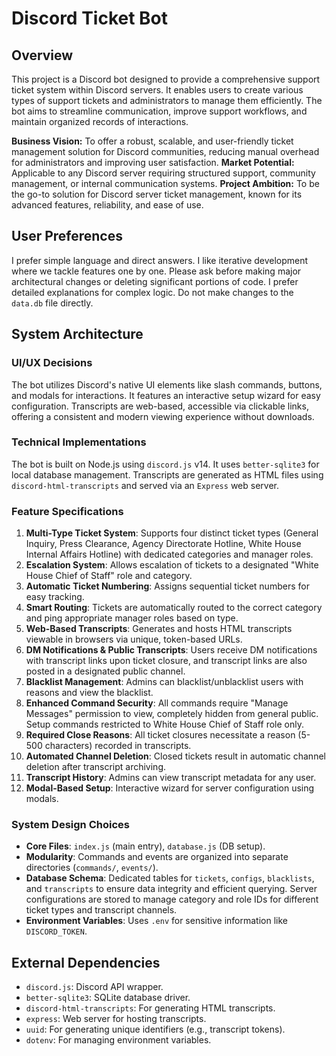 # Discord Ticket Bot

## Overview
This project is a Discord bot designed to provide a comprehensive support ticket system within Discord servers. It enables users to create various types of support tickets and administrators to manage them efficiently. The bot aims to streamline communication, improve support workflows, and maintain organized records of interactions.

**Business Vision:** To offer a robust, scalable, and user-friendly ticket management solution for Discord communities, reducing manual overhead for administrators and improving user satisfaction.
**Market Potential:** Applicable to any Discord server requiring structured support, community management, or internal communication systems.
**Project Ambition:** To be the go-to solution for Discord server ticket management, known for its advanced features, reliability, and ease of use.

## User Preferences
I prefer simple language and direct answers. I like iterative development where we tackle features one by one. Please ask before making major architectural changes or deleting significant portions of code. I prefer detailed explanations for complex logic. Do not make changes to the `data.db` file directly.

## System Architecture

### UI/UX Decisions
The bot utilizes Discord's native UI elements like slash commands, buttons, and modals for interactions. It features an interactive setup wizard for easy configuration. Transcripts are web-based, accessible via clickable links, offering a consistent and modern viewing experience without downloads.

### Technical Implementations
The bot is built on Node.js using `discord.js` v14. It uses `better-sqlite3` for local database management. Transcripts are generated as HTML files using `discord-html-transcripts` and served via an `Express` web server.

### Feature Specifications
1.  **Multi-Type Ticket System**: Supports four distinct ticket types (General Inquiry, Press Clearance, Agency Directorate Hotline, White House Internal Affairs Hotline) with dedicated categories and manager roles.
2.  **Escalation System**: Allows escalation of tickets to a designated "White House Chief of Staff" role and category.
3.  **Automatic Ticket Numbering**: Assigns sequential ticket numbers for easy tracking.
4.  **Smart Routing**: Tickets are automatically routed to the correct category and ping appropriate manager roles based on type.
5.  **Web-Based Transcripts**: Generates and hosts HTML transcripts viewable in browsers via unique, token-based URLs.
6.  **DM Notifications & Public Transcripts**: Users receive DM notifications with transcript links upon ticket closure, and transcript links are also posted in a designated public channel.
7.  **Blacklist Management**: Admins can blacklist/unblacklist users with reasons and view the blacklist.
8.  **Enhanced Command Security**: All commands require "Manage Messages" permission to view, completely hidden from general public. Setup commands restricted to White House Chief of Staff role only.
9.  **Required Close Reasons**: All ticket closures necessitate a reason (5-500 characters) recorded in transcripts.
10. **Automated Channel Deletion**: Closed tickets result in automatic channel deletion after transcript archiving.
11. **Transcript History**: Admins can view transcript metadata for any user.
12. **Modal-Based Setup**: Interactive wizard for server configuration using modals.

### System Design Choices
-   **Core Files**: `index.js` (main entry), `database.js` (DB setup).
-   **Modularity**: Commands and events are organized into separate directories (`commands/`, `events/`).
-   **Database Schema**: Dedicated tables for `tickets`, `configs`, `blacklists`, and `transcripts` to ensure data integrity and efficient querying. Server configurations are stored to manage category and role IDs for different ticket types and transcript channels.
-   **Environment Variables**: Uses `.env` for sensitive information like `DISCORD_TOKEN`.

## External Dependencies
-   `discord.js`: Discord API wrapper.
-   `better-sqlite3`: SQLite database driver.
-   `discord-html-transcripts`: For generating HTML transcripts.
-   `express`: Web server for hosting transcripts.
-   `uuid`: For generating unique identifiers (e.g., transcript tokens).
-   `dotenv`: For managing environment variables.